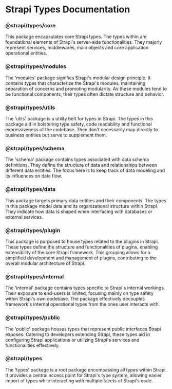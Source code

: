 # Strapi Types Documentation

### @strapi/types/core
This package encapsulates core Strapi types. The types within are foundational elements of Strapi's server-side functionalities. They majorly represent services, middlewares, main objects and core application operational entities.

### @strapi/types/modules
The 'modules' package signifies Strapi's modular design principle. It contains types that characterize the Strapi's modules, maintaining separation of concerns and promoting modularity. As these modules tend to be functional components, their types often dictate structure and behavior.

### @strapi/types/utils
The 'utils' package is a utility belt for types in Strapi. The types in this package aid in bolstering type safety, code readability and functional expressiveness of the codebase. They don't necessarily map directly to business entities but serve to supplement them.

### @strapi/types/schema
The 'schema' package contains types associated with data schema definitions. They define the structure of data and relationships between different data entities. The focus here is to keep track of data modeling and its influences on data flow.

### @strapi/types/data
This package targets primary data entities and their components. The types in this package model data and its organizational structure within Strapi. They indicate how data is shaped when interfacing with databases or external services.

### @strapi/types/plugin
This package is purposed to house types related to the plugins in Strapi. These types define the structure and functionalities of plugins, enabling extensibility of the core Strapi framework. This grouping allows for a simplified development and management of plugins, contributing to the overall modular architecture of Strapi.

### @strapi/types/internal
The 'internal' package contains types specific to Strapi's internal workings. Their exposure to end-users is limited, focusing mainly on type safety within Strapi's own codebase. The package effectively decouples framework's internal operational types from the ones user interacts with.

### @strapi/types/public
The 'public' package houses types that represent public interfaces Strapi exposes. Catering to developers extending Strapi, these types aid in configuring Strapi applications or utilizing Strapi's services and functionalities effectively.

### @strapi/types
The 'types' package is a root package encompassing all types within Strapi. It provides a central access point for Strapi's type system, allowing easier import of types while interacting with multiple facets of Strapi's code.
